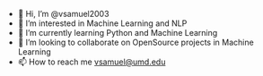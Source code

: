 - 👋 Hi, I’m @vsamuel2003
- 👀 I’m interested in Machine Learning and NLP
- 🌱 I’m currently learning Python and Machine Learning
- 💞️ I’m looking to collaborate on OpenSource projects in Machine Learning
- 📫 How to reach me vsamuel@umd.edu

<!---
vsamuel2003/vsamuel2003 is a ✨ special ✨ repository because its `README.md` (this file) appears on your GitHub profile.
You can click the Preview link to take a look at your changes.
--->
